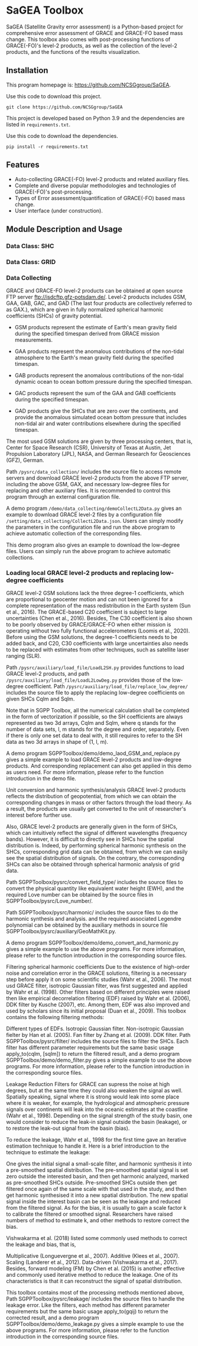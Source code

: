 # SaGEA Toolbox
SaGEA (Satellite Gravity error assessment) is a Python-based project for comprehensive error assessment of GRACE and GRACE-FO based mass change.
This toolbox also comes with post-processing functions of GRACE(-FO)'s level-2 products,
as well as the collection of the level-2 products, and the functions of the results visualization.

## Installation
This program homepage is: https://github.com/NCSGgroup/SaGEA.

Use this code to download this project.

`git clone https://github.com/NCSGgroup/SaGEA`

This project is developed based on Python 3.9 and the dependencies are listed in `requirements.txt`.

Use this code to download the dependencies.

`pip install -r requirements.txt`

## Features
- Auto-collecting GRACE(-FO) level-2 products and related auxiliary files.
- Complete and diverse popular methodologies and technologies of GRACE(-FO)'s post-processing.
- Types of Error assessment/quantification of GRACE(-FO) based mass change.
- User interface (under construction).

## Module Description and Usage

### Data Class: SHC

### Data Class: GRID

### Data Collecting
GRACE and GRACE-FO level-2 products can be obtained at open source FTP server ftp://isdcftp.gfz-potsdam.de/.
Level-2 products includes GSM, GAA, GAB, GAC, and GAD (The last four products are collectively referred to as GAX.),
which are given in fully normalized spherical harmonic coefficients (SHCs) of gravity potential.

- GSM products represent the estimate of Earth's mean gravity field during the specified timespan derived from GRACE mission measurements.

- GAA products represent the anomalous contributions of the non-tidal atmosphere to the Earth's mean gravity field during the specified timespan.

- GAB products represent the anomalous contributions of the non-tidal dynamic ocean to ocean bottom pressure during the specified timespan.

- GAC products represent the sum of the GAA and GAB coefficients during the specified timespan.

- GAD products give the SHCs that are zero over the continents, and provide the anomalous simulated ocean bottom pressure that includes non-tidal air and water contributions elsewhere during the specified timespan.

The most used GSM solutions are given by three processing centers, that is, Center for Space Research (CSR), University of Texas at Austin, Jet Propulsion Laboratory (JPL), NASA, and German Research for Geosciences (GFZ), German.

Path `/pysrc/data_collection/` includes the source file to access remote servers and download GRACE level-2 products from the above FTP server,
including the above GSM, GAX, and necessary low-degree files for replacing and other auxiliary files.
It is recommended to control this program through an external configuration file.

A demo program `/demo/data_collecting/demoCollectL2Data.py` gives an example to download GRACE level-2 files by a configuration file `/setting/data_collecting/CollectL2Data.json`.
Users can simply modify the parameters in the configuration file and run the above program to achieve automatic collection of the corresponding files.

This demo program also gives an example to download the low-degree files. Users can simply run the above program to achieve automatic collections.

### Loading local GRACE level-2 products and replacing low-degree coefficients
GRACE level-2 GSM solutions lack the three degree-1 coefficients,
which are proportional to geocenter motion and can not been ignored for a complete representation of the mass redistribution in the Earth system (Sun et al., 2016).
The GRACE-based C20 coefficient is subject to large uncertainties (Chen et al., 2016).
Besides, The C30 coefficient is also shown to be poorly observed by GRACE/GRACE-FO when either mission is operating without two fully functional accelerometers (Loomis et al., 2020).
Before using the GSM solutions,
the degree-1 coefficients needs to be added back, 
and C20, C30 coefficients with large uncertainties also needs to be replaced with estimates from other techniques, 
such as satellite laser ranging (SLR).

Path `/pysrc/auxiliary/load_file/LoadL2SH.py` provides functions to load GRACE level-2 products,
and path `/pysrc/auxiliary/load_file/LoadL2LowDeg.py` provides those of the low-degree coefficient.
Path `/pysrc/auxiliary/load_file/replace_low_degree/` includes the source file to apply the replacing low-degree coefficients on given SHCs Cqlm and Sqlm.

Note that in SGPP Toolbox, all the numerical calculation shall be completed in the form of vectorization if possible, so the SH coefficients are always represented as two 3d arrays, Cqlm and Sqlm, where q stands for the number of data sets, l, m stands for the degree and order, separately. Even if there is only one set data to deal with, it still requires to refer to the SH data as two 3d arrays in shape of (1, l, m).

A demo program SGPPToolbox/demo/demo_laod_GSM_and_replace.py gives a simple example to load GRACE level-2 products and low-degree products. And corresponding replacement can also get applied in this demo as users need. For more information, please refer to the function introduction in the demo file.

Unit conversion and harmonic synthesis/analysis
GRACE level-2 products reflects the distribution of geopotential, from which we can obtain the corresponding changes in mass or other factors through the load theory. As a result, the products are usually get converted to the unit of researcher's interest before further use.

Also, GRACE level-2 products are generally given in the form of SHCs, which can intuitively reflect the signal of different wavelengths (frequency bands). However, it is difficult to directly see in SHCs how the spatial distribution is. Indeed, by performing spherical harmonic synthesis on the SHCs, corresponding grid data can be obtained, from which we can easily see the spatial distribution of signals. On the contrary, the corresponding SHCs can also be obtained through spherical harmonic analysis of grid data.

Path SGPPToolbox/pysrc/convert_field_type/ includes the source files to convert the physical quantity like equivalent water height (EWH), and the required Love number can be obtained by the source files in SGPPToolbox/pysrc/Love_number/.

Path SGPPToolbox/pysrc/harmonic/ includes the source files to do the harmonic synthesis and analysis. and the required associated Legendre polynomial can be obtained by the auxiliary methods in source file SGPPToolbox/pysrc/auxiliary/GeoMathKit.py.

A demo program SGPPToolbox/demo/demo_convert_and_harmonic.py gives a simple example to use the above programs. For more information, please refer to the function introduction in the corresponding source files.

Filtering spherical harmonic coefficients
Due to the existence of high-order noise and correlation error in the GRACE solutions, filtering is a necessary step before apply it on some scientific studies (Wahr et al., 2006). The most usd GRACE filter, isotropic Gaussian filter, was first suggested and applied by Wahr et al. (1998). Other filters based on different principles were raised then like empirical decorrelation filtering (EDF) raised by Wahr et al. (2006), DDK filter by Kusche (2007), etc. Among them, EDF was also improved and used by scholars since its initial proposal (Duan et al., 2009). This toolbox contains the following filtering methods:

Different types of EDFs.
Isotropic Gaussian filter.
Non-isotropic Gaussian fielter by Han et al. (2005).
Fan filter by Zhang et al. (2009).
DDK filter.
Path SGPPToolbox/pysrc/filter/ includes the source files to filter the SHCs. Each filter has different parameter requirements but the same basic usage apply_to(cqlm, [sqlm]) to return the filtered result, and a demo program SGPPToolbox/demo/demo_filter.py gives a simple example to use the above programs. For more information, please refer to the function introduction in the corresponding source files.

Leakage Reduction
Filters for GRACE can supress the noise at high degrees, but at the same time they could also weaken the signal as well. Spatially speaking, signal where it is strong would leak into some place where it is weaker, for example, the hydrological and atmospheric pressure signals over continents will leak into the oceanic estimates at the coastline (Wahr et al., 1998). Depending on the signal strength of the study basin, one would consider to reduce the leak-in signal outside the basin (leakage), or to restore the leak-out signal from the basin (bias).

To reduce the leakage, Wahr et al., 1998 for the first time gave an iterative estimation technique to handle it. Here is a brief introduction to the technique to estimate the leakage:

One gives the initial signal a small-scale filter, and harmonic synthesis it into a pre-smoothed spatial distribution.
The pre-smoothed spatial signal is set zero outside the interested basin, and then get harmonic analyzed, marked as pre-smoothed SHCs outside.
Pre-smoothed SHCs outside then get filtered once again of the same scale with that used in the study, and then get harmonic synthesised it into a new spatial distribution. The new spatial signal inside the interest basin can be seen as the leakage and reduced from the filtered signal.
As for the bias, it is usually to gain a scale factor k to calibrate the filtered or smoothed signal. Researchers have raised numbers of method to estimate k, and other methods to restore correct the bias.

Vishwakarma et al. (2018) listed some commonly used methods to correct the leakage and bias, that is,

Multiplicative (Longuevergne et al., 2007).
Additive (Klees et al., 2007).
Scaling (Landerer et al., 2012).
Data-driven (Vishwakarma et al., 2017).
Besides, forward modeling (FM) by Chen et al. (2015) is another effective and commonly used iterative method to reduce the leakage. One of its characteristics is that it can reconstruct the signal of spatial distribution.

This toolbox contains most of the processing methods mentioned above, Path SGPPToolbox/pysrc/leakage/ includes the source files to handle the leakage error. Like the filters, each method has different parameter requirements but the same basic usage apply_to(gqij) to return the corrected result, and a demo program SGPPToolbox/demo/demo_leakage.py gives a simple example to use the above programs. For more information, please refer to the function introduction in the corresponding source files.